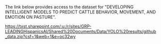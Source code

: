 The link below provides access to the dataset for "DEVELOPING INTELLIGENT MODELS TO PREDICT CATTLE BEHAVIOR, MOVEMENT, AND EMOTION ON PASTURE".

https://txst.sharepoint.com/:u:/r/sites/GRP-LEADINGHispanicsAI/Shared%20Documents/Data/YOLO%20results/github_data.zip?csf=1&web=1&e=oc32wy
